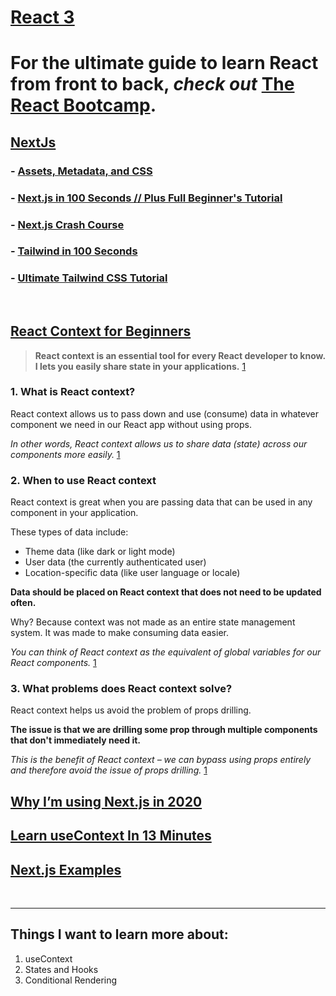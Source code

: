 # [React 3](https://canvas.instructure.com/courses/4839248/discussion_topics/14886161)

# For the **ultimate** guide to learn React from front to back, _check out_ [The React Bootcamp](https://reactbootcamp.com/).



## [NextJs](https://nextjs.org/learn/basics/getting-started)

### - [Assets, Metadata, and CSS](https://nextjs.org/learn/basics/assets-metadata-css)

### - [Next.js in 100 Seconds // Plus Full Beginner's Tutorial](https://www.youtube.com/watch?v=Sklc_fQBmcs)

### - [Next.js Crash Course](https://www.youtube.com/watch?v=mTz0GXj8NN0&t=1s)

### - [Tailwind in 100 Seconds](https://www.youtube.com/watch?v=mr15Xzb1Ook&t=1s)

### - [Ultimate Tailwind CSS Tutorial](https://www.youtube.com/watch?v=pfaSUYaSgRo&t=7s)


<br/>


## [React Context for Beginners](https://www.freecodecamp.org/news/react-context-for-beginners/)

> **React context is an essential tool for every React developer to know. I lets you easily share state in your applications.** [1]

### 1. **What is React context?**

React context allows us to pass down and use (consume) data in whatever component we need in our React app without using props.

_In other words, React context allows us to share data (state) across our components more easily._ [1]

### 2. **When to use React context**

React context is great when you are passing data that can be used in any component in your application.

These types of data include:

- Theme data (like dark or light mode)
- User data (the currently authenticated user)
- Location-specific data (like user language or locale)

**Data should be placed on React context that does not need to be updated often.**

Why? Because context was not made as an entire state management system. It was made to make consuming data easier.

_You can think of React context as the equivalent of global variables for our React components._ [1]

### 3. **What problems does React context solve?**

React context helps us avoid the problem of props drilling.

**The issue is that we are drilling some prop through multiple components that don't immediately need it.**

_This is the benefit of React context – we can bypass using props entirely and therefore avoid the issue of props drilling._ [1]










## [Why I’m using Next.js in 2020](https://www.youtube.com/watch?v=rtgbaKBhdkk)


## [Learn useContext In 13 Minutes](https://www.youtube.com/watch?v=5LrDIWkK_Bc)


## [Next.js Examples](https://github.com/vercel/next.js/tree/canary/examples)

<br/>

<hr/>

## Things I want to learn more about:
1. useContext
2. States and Hooks
3. Conditional Rendering

[1]: https://www.freecodecamp.org/news/react-context-for-beginners/